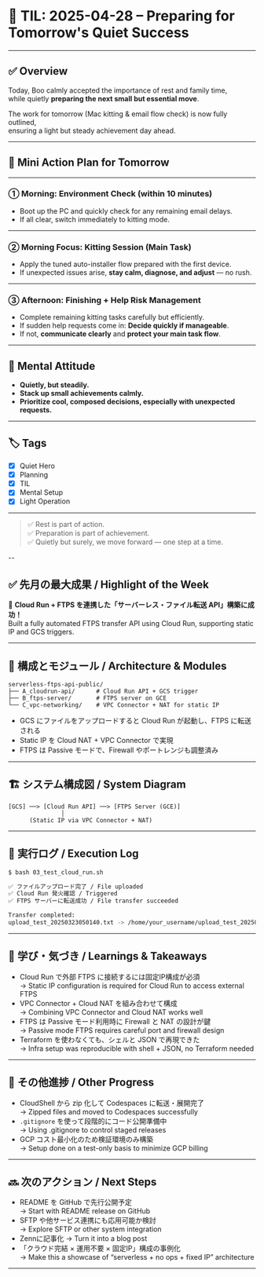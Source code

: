 # 📘 TIL: 2025-04-28 – Preparing for Tomorrow's Quiet Success

---

## ✅ Overview

Today, Boo calmly accepted the importance of rest and family time,  
while quietly **preparing the next small but essential move**.

The work for tomorrow (Mac kitting & email flow check) is now fully outlined,  
ensuring a light but steady achievement day ahead.

---

## 📆 Mini Action Plan for Tomorrow

---

### ① Morning: Environment Check (within 10 minutes)

- Boot up the PC and quickly check for any remaining email delays.
- If all clear, switch immediately to kitting mode.

---

### ② Morning Focus: Kitting Session (Main Task)

- Apply the tuned auto-installer flow prepared with the first device.
- If unexpected issues arise, **stay calm, diagnose, and adjust** — no rush.

---

### ③ Afternoon: Finishing + Help Risk Management

- Complete remaining kitting tasks carefully but efficiently.
- If sudden help requests come in: **Decide quickly if manageable**.
- If not, **communicate clearly** and **protect your main task flow**.

---

## 🧠 Mental Attitude

- **Quietly, but steadily.**
- **Stack up small achievements calmly.**
- **Prioritize cool, composed decisions, especially with unexpected requests.**

---

## 🏷️ Tags

- [x] Quiet Hero  
- [x] Planning  
- [x] TIL  
- [x] Mental Setup  
- [x] Light Operation

---

> ✅ Rest is part of action.  
> ✅ Preparation is part of achievement.  
> ✅ Quietly but surely, we move forward — one step at a time.

--

## ✅ 先月の最大成果 / Highlight of the Week

🚀 **Cloud Run + FTPS を連携した「サーバーレス・ファイル転送 API」構築に成功！**  
Built a fully automated FTPS transfer API using Cloud Run, supporting static IP and GCS triggers.

---

## 🔧 構成とモジュール / Architecture & Modules

```
serverless-ftps-api-public/
├── A_cloudrun-api/      # Cloud Run API + GCS trigger
├── B_ftps-server/       # FTPS server on GCE
└── C_vpc-networking/    # VPC Connector + NAT for static IP
```

- GCS にファイルをアップロードすると Cloud Run が起動し、FTPS に転送される  
- Static IP を Cloud NAT + VPC Connector で実現  
- FTPS は Passive モードで、Firewall やポートレンジも調整済み

---

## 🏗️ システム構成図 / System Diagram

```
[GCS] ──> [Cloud Run API] ──> [FTPS Server (GCE)]
               │
      (Static IP via VPC Connector + NAT)
```

---

## 🧪 実行ログ / Execution Log

```bash
$ bash 03_test_cloud_run.sh

✅ ファイルアップロード完了 / File uploaded  
✅ Cloud Run 発火確認 / Triggered  
✅ FTPS サーバーに転送成功 / File transfer succeeded

Transfer completed:
upload_test_20250323050140.txt -> /home/your_username/upload_test_20250323050140.txt
```

---

## 🧠 学び・気づき / Learnings & Takeaways

- Cloud Run で外部 FTPS に接続するには固定IP構成が必須  
  → Static IP configuration is required for Cloud Run to access external FTPS  
- VPC Connector + Cloud NAT を組み合わせて構成  
  → Combining VPC Connector and Cloud NAT works well  
- FTPS は Passive モード利用時に Firewall と NAT の設計が鍵  
  → Passive mode FTPS requires careful port and firewall design  
- Terraform を使わなくても、シェルと JSON で再現できた  
  → Infra setup was reproducible with shell + JSON, no Terraform needed

---

## 📌 その他進捗 / Other Progress

- CloudShell から zip 化して Codespaces に転送・展開完了  
  → Zipped files and moved to Codespaces successfully  
- `.gitignore` を使って段階的にコード公開準備中  
  → Using .gitignore to control staged releases  
- GCP コスト最小化のため検証環境のみ構築  
  → Setup done on a test-only basis to minimize GCP billing

---

## 🔜 次のアクション / Next Steps

- README を GitHub で先行公開予定  
  → Start with README release on GitHub  
- SFTP や他サービス連携にも応用可能か検討  
  → Explore SFTP or other system integration  
- Zennに記事化
  → Turn it into a blog post
- 「クラウド完結 × 運用不要 × 固定IP」構成の事例化  
  → Make this a showcase of “serverless + no ops + fixed IP” architecture


---
